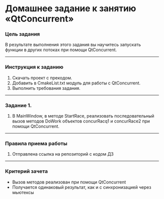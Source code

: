 # Домашнее задание к занятию «QtConcurrent»

### Цель задания

В результате выполнения этого задания вы научитесь запускать функции в других потоках при помощи QtConcurrent.

------

### Инструкция к заданию

1. Скачать проект с прекодом.
2. Добавить в CmakeList.txt модуль для работы с QtConcurrent.
3. Выполнить требования задания.

------

### Задание 1. 

1. В MainWindow, в методе StartRace, реализовать последовательный вызов методов DoWork объектов concurRacq1 и concurRace2 при помощи QtConcurrent.

------

### Правила приема работы

1. Отправлена ссылка на репозиторий с кодом ДЗ

------

### Критерий зачета

* Вызов методов реализован при помощи QtConcurrent
* Получается одинаковый результат, как и с синхронизацией через мьютексы

